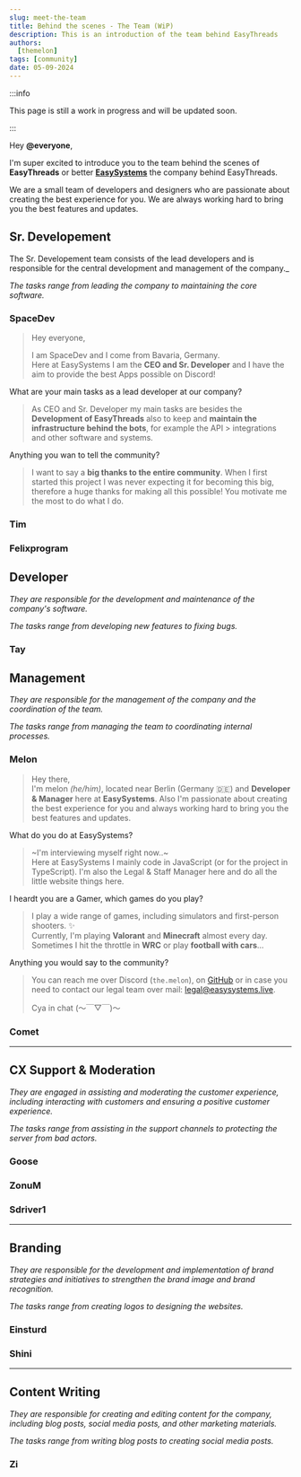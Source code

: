 ```yaml
---
slug: meet-the-team
title: Behind the scenes - The Team (WiP)
description: This is an introduction of the team behind EasyThreads
authors:
  [themelon]
tags: [community]
date: 05-09-2024
---
```


:::info

This page is still a work in progress and will be updated soon.

:::

Hey **@everyone**,

I'm super excited to introduce you to the team behind the scenes of **EasyThreads** or better **[EasySystems](https://easystems.live)** the company behind EasyThreads. 
<!-- truncate -->
We are a small team of developers and designers who are passionate about creating the best experience for you. We are always working hard to bring you the best features and updates.

## Sr. Developement
The Sr. Developement team consists of the lead developers and is responsible for the central development and management of the company._

_The tasks range from leading the company to maintaining the core software._
### SpaceDev
> Hey everyone,
> 
> I am SpaceDev and I come from Bavaria, Germany.   
Here at EasySystems I am the **CEO and Sr. Developer** and I have the aim to provide the best Apps possible on Discord!

What are your main tasks as a lead developer at our company?  

> As CEO and Sr. Developer my main tasks are besides the **Development of EasyThreads** also to keep and **maintain the infrastructure behind the bots**, for example the API > integrations and other software and systems.

Anything you wan to tell the community?  

> I want to say a **big thanks to the entire community**. When I first started this project I was never expecting it for becoming this big, therefore a huge thanks for making all this possible! You motivate me the most to do what I do.
### Tim
### Felixprogram

## Developer
_They are responsible for the development and maintenance of the company's software._

_The tasks range from developing new features to fixing bugs._
### Tay

## Management
_They are responsible for the management of the company and the coordination of the team._

_The tasks range from managing the team to coordinating internal processes._
### Melon
> Hey there,  
> I'm melon _(he/him)_, located near Berlin (Germany 🇩🇪)  and **Developer & Manager** here at **EasySystems**. Also I'm passionate about creating the best experience for you and always working hard to bring you the best features and updates.  

What do you do at EasySystems?

> ~I'm interviewing myself right now..~  
Here at EasySystems I mainly code in JavaScript (or for the project in TypeScript). I'm also the Legal & Staff Manager here  and do all the little website things here.
>
I heardt you are a Gamer, which games do you play?
> I play a wide range of games, including simulators and first-person shooters. ✨  
Currently, I'm playing __Valorant__ and __Minecraft__ almost every day. Sometimes I hit the throttle in __WRC__ or play __football with cars__...

Anything you would say to the community?
> You can reach me over Discord (`the.melon`), on [GitHub](https://github.com/themelone2) or in case you need to contact our legal team over mail: [legal@easysystems.live](mailto:legal@easysystems.live).  
>
> Cya in chat (～￣▽￣)～

### Comet

---

## CX Support & Moderation
_They are engaged in assisting and moderating the customer experience, including interacting with customers and ensuring a positive customer experience._

_The tasks range from assisting in the support channels to protecting the server from bad actors._
### Goose
### ZonuM
### Sdriver1
---

## Branding
_They are responsible for the development and implementation of brand strategies and initiatives to strengthen the brand image and brand recognition._

_The tasks range from creating logos to designing the websites._
### Einsturd
### Shini

---

## Content Writing
_They are responsible for creating and editing content for the company, including blog posts, social media posts, and other marketing materials._

_The tasks range from writing blog posts to creating social media posts._
### Zi